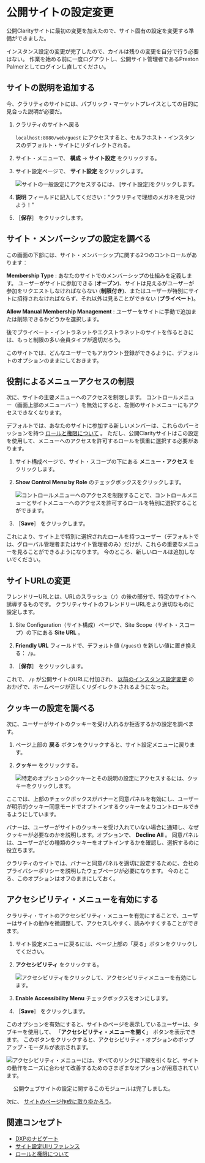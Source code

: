 # 公開サイトの設定変更

公開Clarityサイトに最初の変更を加えたので、サイト固有の設定を変更する準備ができました。

インスタンス設定の変更が完了したので、カイルは残りの変更を自分で行う必要はない。 作業を始める前に一度ログアウトし、公開サイト管理者であるPreston Palmerとしてログインし直してください。

## サイトの説明を追加する

今、クラリティのサイトには、パブリック・マーケットプレイスとしての目的に見合った説明が必要だ。

1. クラリティのサイトへ戻る

   `localhost:8080/web/guest` にアクセスすると、セルフホスト・インスタンスのデフォルト・サイトにリダイレクトされる。

1. サイト・メニューで、 **構成** &rarr; **サイト設定** をクリックする。

1. サイト設定ページで、 **サイト設定** をクリックします。

   ![サイトの一般設定にアクセスするには、 [サイト設定]をクリックします。](./changing-your-public-sites-settings/images/01.png)

1. **説明** フィールドに記入してください："クラリティで理想のメガネを見つけよう！"

1. ［**保存**］ をクリックします。

## サイト・メンバーシップの設定を調べる

この画面の下部には、サイト・メンバーシップに関する2つのコントロールがあります：

**Membership Type** : あなたのサイトでのメンバーシップの仕組みを定義します。 ユーザーがサイトに参加できる (**オープン**)、サイトは見えるがユーザーが参加をリクエストしなければならない (**制限付き**)、またはユーザーが特別にサイトに招待されなければならず、それ以外は見ることができない (**プライベート**)。

**Allow Manual Membership Management** : ユーザーをサイトに手動で追加または削除できるかどうかを選択します。

後でプライベート・イントラネットやエクストラネットのサイトを作るときには、もっと制限の多い会員タイプが適切だろう。

このサイトでは、どんなユーザーでもアカウント登録ができるように、デフォルトのオプションのままにしておきます。

## 役割によるメニューアクセスの制限

次に、サイトの主要メニューへのアクセスを制限します。 コントロールメニュー（画面上部のメニューバー）を無効にすると、左側のサイトメニューにもアクセスできなくなります。

デフォルトでは、あなたのサイトに参加する新しいメンバーは、これらのパーミッションを持つ [ロールと権限について](https://learn.liferay.com/web/guest/w/dxp/users-and-permissions/roles-and-permissions/understanding-roles-and-permissions) 。 ただし、公開Clarityサイトはこの設定を使用して、メニューへのアクセスを許可するロールを慎重に選択する必要があります。

1. サイト構成ページで、サイト・スコープの下にある **メニュー・アクセス** をクリックします。

1. **Show Control Menu by Role** のチェックボックスをクリックします。

   ![コントロールメニューへのアクセスを制限することで、コントロールメニューとサイトメニューへのアクセスを許可するロールを特別に選択することができます。](./changing-your-public-sites-settings/images/02.png)

1. ［**Save**］ をクリックします。

これにより、サイト上で特別に選択されたロールを持つユーザー（デフォルトでは、グローバル管理者またはサイト管理者のみ）だけが、これらの重要なメニューを見ることができるようになります。 今のところ、新しいロールは追加しないでください。

## サイトURLの変更

フレンドリーURLとは、URLのスラッシュ（`/`）の後の部分で、特定のサイトへ誘導するものです。 クラリティサイトのフレンドリーURLをより適切なものに設定します。

1. Site Configuration（サイト構成）ページで、Site Scope（サイト・スコープ）の下にある **Site URL** 。

1. **Friendly URL** フィールドで、デフォルト値 (`/guest`) を新しい値に置き換える： `/p`。

1. ［**保存**］ をクリックします。

これで、 `/p` が公開サイトのURLに付加され、 [以前のインスタンス設定変更](./changing-the-default-sites-name-and-logo.md#change-other-important-instance-settings) のおかげで、ホームページが正しくリダイレクトされるようになった。

## クッキーの設定を調べる

次に、ユーザーがサイトのクッキーを受け入れるか拒否するかの設定を調べます。

1. ページ上部の **戻る** ボタンをクリックすると、サイト設定メニューに戻ります。

1. **クッキー** をクリックする。

   ![特定のオプションのクッキーとその説明の設定にアクセスするには、クッキーをクリックします。](./changing-your-public-sites-settings/images/03.png)

ここでは、上部のチェックボックスがバナーと同意パネルを有効にし、ユーザーが明示的クッキー同意モードでオプトインするクッキーをよりコントロールできるようにしています。

バナーは、ユーザーがサイトのクッキーを受け入れていない場合に通知し、なぜクッキーが必要なのかを説明します。オプションで、 **Decline All** 。 同意パネルは、ユーザーがどの種類のクッキーをオプトインするかを確認し、選択するのに役立ちます。

クラリティのサイトでは、バナーと同意パネルを適切に設定するために、会社のプライバシーポリシーを説明したウェブページが必要になります。 今のところ、このオプションはオフのままにしておく。

## アクセシビリティ・メニューを有効にする

クラリティ・サイトのアクセシビリティ・メニューを有効にすることで、ユーザーはサイトの動作を微調整して、アクセスしやすく、読みやすくすることができます。

1. サイト設定メニューに戻るには、ページ上部の「戻る」ボタンをクリックしてください。

1. **アクセシビリティ** をクリックする。

   ![アクセシビリティをクリックして、アクセシビリティメニューを有効にします。](./changing-your-public-sites-settings/images/04.png)

1. **Enable Accessibility Menu** チェックボックスをオンにします。

1. ［**Save**］ をクリックします。

このオプションを有効にすると、サイトのページを表示しているユーザーは、タブキーを使用して、 「**アクセシビリティ・メニューを開く**」 ボタンを表示できます。 このボタンをクリックすると、アクセシビリティ・オプションのポップアップ・モーダルが表示されます。

![アクセシビリティ・メニューには、すべてのリンクに下線を引くなど、サイトの動作をニーズに合わせて改善するためのさまざまなオプションが用意されています。](./changing-your-public-sites-settings/images/05.png)

　 公開ウェブサイトの設定に関するこのモジュールは完了しました。

次に、 [サイトのページ作成に取り掛かろう](../creating-pages.md)。

## 関連コンセプト

* [DXPのナビゲート](https://learn.liferay.com/web/guest/w/dxp/getting-started/navigating-dxp)
* [サイト設定UIリファレンス](https://learn.liferay.com/web/guest/w/dxp/site-building/site-settings/site-settings-ui-reference)
* [ロールと権限について](https://learn.liferay.com/web/guest/w/dxp/users-and-permissions/roles-and-permissions/understanding-roles-and-permissions)
